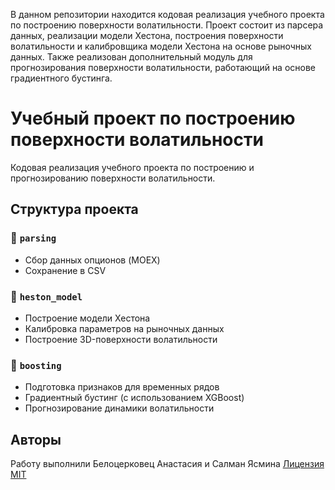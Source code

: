 В данном репозитории находится кодовая реализация учебного проекта по построению поверхности волатильности. 
Проект состоит из парсера данных, реализации модели Хестона, построения поверхности волатильности и калибровщика модели Хестона на основе рыночных данных. Также реализован дополнительный модуль для прогнозирования поверхности волатильности, работающий на основе градиентного бустинга.


# Учебный проект по построению поверхности волатильности

Кодовая реализация учебного проекта по построению и прогнозированию поверхности волатильности.

## Структура проекта

### 📁 `parsing`
- Сбор данных опционов (MOEX)
- Сохранение в CSV

### 📁 `heston_model`
- Построение модели Хестона
- Калибровка параметров на рыночных данных
- Построение 3D-поверхности волатильности

### 📁 `boosting`
- Подготовка признаков для временных рядов
- Градиентный бустинг (с использованием XGBoost)
- Прогнозирование динамики волатильности

## Авторы
Работу выполнили Белоцерковец Анастасия и Салман Ясмина
[Лицензия MIT](LICENSE)
